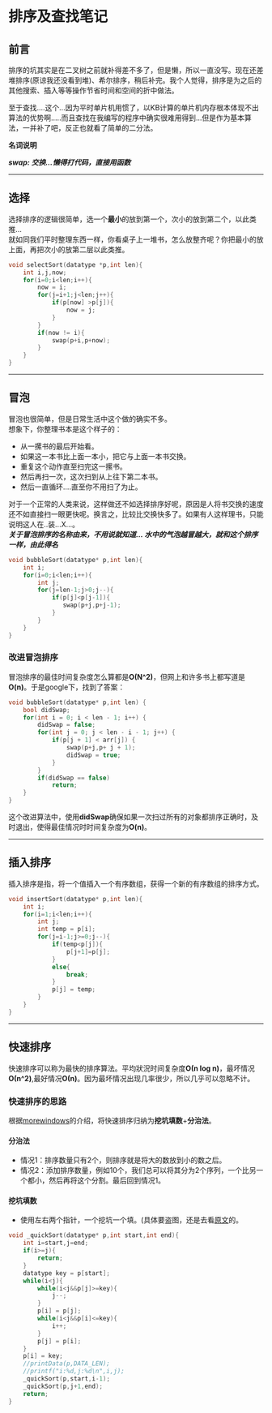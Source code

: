排序及查找笔记
==============
## 前言

排序的坑其实是在二叉树之前就补得差不多了，但是懒，所以一直没写。现在还差堆排序(原谅我还没看到堆)、希尔排序，稍后补完。我个人觉得，排序是为之后的其他搜索、插入等等操作节省时间和空间的折中做法。

至于查找....这个...因为平时单片机用惯了，以KB计算的单片机内存根本体现不出算法的优势啊.....而且查找在我编写的程序中确实很难用得到...但是作为基本算法，一并补了吧，反正也就看了简单的二分法。

**名词说明**

***swap:	交换...懒得打代码，直接用函数***
***

## 选择
选择排序的逻辑很简单，选一个**最小**的放到第一个，次小的放到第二个，以此类推...    
就如同我们平时整理东西一样，你看桌子上一堆书，怎么放整齐呢？你把最小的放上面，再把次小的放第二层以此类推。
```C
void selectSort(datatype *p,int len){
	int i,j,now;
	for(i=0;i<len;i++){
		now = i;
		for(j=i+1;j<len;j++){
		    if(p[now] >p[j]){
				now = j;
			}
		}
        if(now != i){
            swap(p+i,p+now);
        }
	}
}
```
***

## 冒泡
冒泡也很简单，但是日常生活中这个做的确实不多。    
想象下，你整理书本是这个样子的：
* 从一摞书的最后开始看。
* 如果这一本书比上面一本小，把它与上面一本书交换。
* 重复这个动作直至扫完这一摞书。
* 然后再扫一次，这次扫到从上往下第二本书。
* 然后一直循环....直至你不用扫了为止。

对于一个正常的人类来说，这样做还不如选择排序好呢，原因是人将书交换的速度还不如直接扫一眼更快呢。换言之，比较比交换快多了。如果有人这样理书，只能说明这人在..装...X...。    
***关于冒泡排序的名称由来，不用说就知道...
水中的气泡越冒越大，就和这个排序一样，由此得名***
```C
void bubbleSort(datatype* p,int len){
    int i;
    for(i=0;i<len;i++){
        int j;
        for(j=len-1;j>0;j--){
            if(p[j]<p[j-1]){
               swap(p+j,p+j-1);
            }
        }
    }
}

```
### 改进冒泡排序
冒泡排序的最佳时间复杂度怎么算都是**O(N^2)**，但网上和许多书上都写道是**O(n)**。于是google下，找到了答案：
```C
void bubbleSort(datatype* p,int len) {
    bool didSwap;
    for(int i = 0; i < len - 1; i++) {
        didSwap = false;
        for(int j = 0; j < len - i - 1; j++) {
            if(p[j + 1] < arr[j]) {
                swap(p+j,p+ j + 1);
                didSwap = true;
            }
        }
        if(didSwap == false)
            return;
    }    
}
```
这个改进算法中，使用**didSwap**确保如果一次扫过所有的对象都排序正确时，及时退出，使得最佳情况时时间复杂度为**O(n)**。

***

## 插入排序
插入排序是指，将一个值插入一个有序数组，获得一个新的有序数组的排序方式。
```C
void insertSort(datatype* p,int len){
    int i;
    for(i=1;i<len;i++){
        int j;
        int temp = p[i];
        for(j=i-1;j>=0;j--){
            if(temp<p[j]){
                p[j+1]=p[j];
            } 
            else{
                break;
            }
            p[j] = temp;
        }
    }
}
```
***

## 快速排序
快速排序可以称为最快的排序算法。平均狀況时间复杂度**Ο(n log n)**，最坏情况**Ο(n^2)**,最好情况**Ο(n)**。因为最坏情况出现几率很少，所以几乎可以忽略不计。     
### 快速排序的思路
根据[morewindows](http://www.cnblogs.com/morewindows/archive/2011/08/13/2137415.html)的介绍，将快速排序归纳为**挖坑填数**+**分治法**。
#### 分治法   
* 情况1：排序数量只有2个，则排序就是将大的数放到小的数之后。
* 情况2：添加排序数量，例如10个，我们总可以将其分为2个序列，一个比另一个都小，然后再将这个分割。最后回到情况1。

#### 挖坑填数
* 使用左右两个指针，一个挖坑一个填。(具体要盗图，还是去看[原文](http://www.cnblogs.com/morewindows/archive/2011/08/13/2137415.html)的。
```C
void _quickSort(datatype* p,int start,int end){
    int i=start,j=end;
    if(i>=j){
        return;
    }
    datatype key = p[start];
    while(i<j){
        while(i<j&&p[j]>=key){
            j--;
        }
        p[i] = p[j];
        while(i<j&&p[i]<=key){
            i++;
        }
        p[j] = p[i];
    }
    p[i] = key;
    //printData(p,DATA_LEN);
    //printf("i:%d,j:%d\n",i,j);
    _quickSort(p,start,i-1);
    _quickSort(p,j+1,end);
    return;
}
```